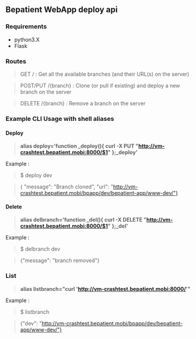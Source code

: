 ## Bepatient WebApp deploy api

### Requirements

- python3.X
- Flask

### Routes

> GET / : Get all the available branches (and their URL(s) on the server)
    
> POST/PUT /{branch} : Clone (or pull if existing) and deploy a new branch on the server
    
> DELETE /{branch} : Remove a branch on the server

### Example CLI Usage with shell aliases

#### Deploy
    
> **alias deploy='function _deploy(){ curl -X PUT "http://vm-crashtest.bepatient.mobi:8000/$1" };_deploy'**

Example :

> $ deploy dev

> { "message": "Branch cloned", "url": "http://vm-crashtest.bepatient.mobi/bpapp/dev/bepatient-app/www-dev/"}


#### Delete
    
> **alias delbranch='function _del(){ curl -X DELETE "http://vm-crashtest.bepatient.mobi:8000/$1" };_del'**

Example :

> $ delbranch dev
    
> {"message": "branch removed"}

### List

> **alias listbranch="curl 'http://vm-crashtest.bepatient.mobi:8000/'"**

Example :

> $ listbranch

> {"dev": "http://vm-crashtest.bepatient.mobi/bpapp/dev/bepatient-app/www-dev/"}
